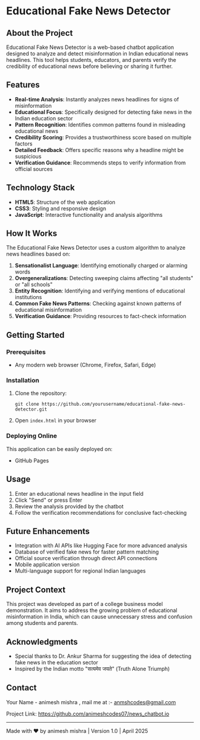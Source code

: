 # Educational Fake News Detector

## About the Project

Educational Fake News Detector is a web-based chatbot application designed to analyze and detect misinformation in Indian educational news headlines. This tool helps students, educators, and parents verify the credibility of educational news before believing or sharing it further.

## Features

- **Real-time Analysis**: Instantly analyzes news headlines for signs of misinformation
- **Educational Focus**: Specifically designed for detecting fake news in the Indian education sector
- **Pattern Recognition**: Identifies common patterns found in misleading educational news
- **Credibility Scoring**: Provides a trustworthiness score based on multiple factors
- **Detailed Feedback**: Offers specific reasons why a headline might be suspicious
- **Verification Guidance**: Recommends steps to verify information from official sources

## Technology Stack

- **HTML5**: Structure of the web application
- **CSS3**: Styling and responsive design
- **JavaScript**: Interactive functionality and analysis algorithms

## How It Works

The Educational Fake News Detector uses a custom algorithm to analyze news headlines based on:

1. **Sensationalist Language**: Identifying emotionally charged or alarming words
2. **Overgeneralizations**: Detecting sweeping claims affecting "all students" or "all schools"
3. **Entity Recognition**: Identifying and verifying mentions of educational institutions
4. **Common Fake News Patterns**: Checking against known patterns of educational misinformation
5. **Verification Guidance**: Providing resources to fact-check information

## Getting Started

### Prerequisites
- Any modern web browser (Chrome, Firefox, Safari, Edge)

### Installation
1. Clone the repository:
   ```
   git clone https://github.com/yourusername/educational-fake-news-detector.git
   ```
2. Open `index.html` in your browser

### Deploying Online
This application can be easily deployed on:
- GitHub Pages

## Usage

1. Enter an educational news headline in the input field
2. Click "Send" or press Enter
3. Review the analysis provided by the chatbot
4. Follow the verification recommendations for conclusive fact-checking

## Future Enhancements

- Integration with AI APIs like Hugging Face for more advanced analysis
- Database of verified fake news for faster pattern matching
- Official source verification through direct API connections
- Mobile application version
- Multi-language support for regional Indian languages

## Project Context

This project was developed as part of a college business model demonstration. It aims to address the growing problem of educational misinformation in India, which can cause unnecessary stress and confusion among students and parents.

## Acknowledgments

- Special thanks to Dr. Ankur Sharma for suggesting the idea of detecting fake news in the education sector
- Inspired by the Indian motto "सत्यमेव जयते" (Truth Alone Triumph)

## Contact

Your Name - animesh mishra , mail me at :- anmshcodes@gmail.com

Project Link: https://github.com/animeshcodes07/news_chatbot.io

---

Made with ❤️ by animesh mishra | Version 1.0 | April 2025

